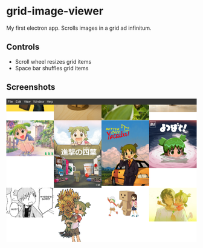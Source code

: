 # grid-image-viewer

My first electron app. Scrolls images in a grid ad infinitum.

## Controls

- Scroll wheel resizes grid items
- Space bar shuffles grid items

## Screenshots

![Grid Image Viewer](./docs/screenshot.png)
